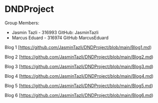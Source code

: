 # DNDProject

Group Members: 
- Jasmin Tazli - 316993
    GitHub: JasminTazli
- Marcus Eduard - 316974
    GitHub MarcusEduard

Blog 1
[https://github.com/JasminTazli/DNDProject/blob/main/Blog1.md)

Blog 2 
[https://github.com/JasminTazli/DNDProject/blob/main/Blog2.md)

Blog 3 
[https://github.com/JasminTazli/DNDProject/blob/main/Blog3.md)

Blog 4
[https://github.com/JasminTazli/DNDProject/blob/main/Blog4.md) 

Blog 5
[https://github.com/JasminTazli/DNDProject/blob/main/Blog5.md)

Blog 6
[https://github.com/JasminTazli/DNDProject/blob/main/Blog6.md) 

